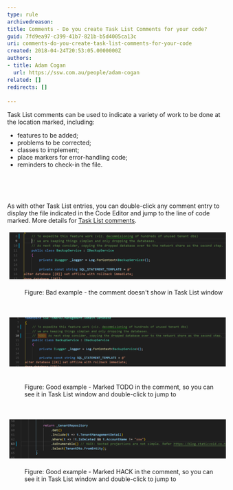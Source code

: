 ```yaml
---
type: rule
archivedreason: 
title: Comments - Do you create Task List Comments for your code?
guid: 7fd9ea97-c399-41b7-821b-b5d4005ca13c
uri: comments-do-you-create-task-list-comments-for-your-code
created: 2018-04-24T20:53:05.0000000Z
authors:
- title: Adam Cogan
  url: https://ssw.com.au/people/adam-cogan
related: []
redirects: []

---
```



<p>​​Task List comments can be used to indicate a variety of work to be done at the location marked, including:<br></p><ul><li>features to be added;<br></li><li>problems to be corrected;</li><li>classes to implement;</li><li>place markers for error-handling code;</li><li>reminders to check-in the file. <br></li></ul><br>
<br><excerpt class='endintro'></excerpt><br>
<p>As with other Task List entries, you can double-click any comment entry to display the file indicated in the Code Editor and jump to the line of code marked. More details for <a href="https://www.ssw.com.au/SSW/Redirect/MSDN2/TaskListcomments.htm">Task List comments</a>.<br></p><p><img src="pic1.png" alt="pic1.png" style="margin:5px;width:808px;" /><br></p><dd class="ssw15-rteElement-FigureBad">​​Figure: Bad example - the comment doesn't show in Task List window</dd><p>​</p><p><img src="pic2.png" alt="pic2.png" style="margin:5px;width:808px;" /> </p><dd class="ssw15-rteElement-FigureGood">Figure: Good example - Marked TODO in the comment, so you can see it in Task List window and double-click to jump to</dd><p>​<br></p><p><img src="pic3.png" alt="pic3.png" style="margin:5px;width:808px;" /><br></p><dd class="ssw15-rteElement-FigureGood">Figure: Good example - Marked HACK in the comment, so you can see it in Task List window and double-click to jump to</dd><p></p><dl class="goodImage"><dt>​<br></dt></dl>


